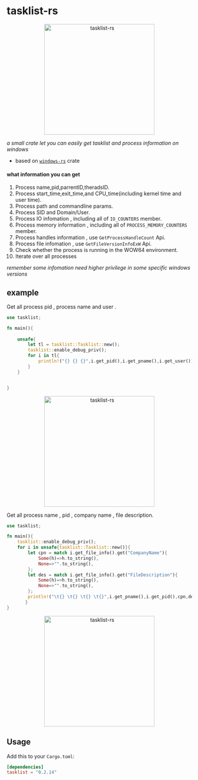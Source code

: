 # tasklist-rs

<p align="center">
    <img height="300" alt="tasklist-rs" src="images/ico.png">
</p>

_a small crate let you can easily get tasklist and process information on windows_

- based on [`windows-rs`](https://github.com/microsoft/windows-rs) crate 

#### what information you can get
1. Process name,pid,parrentID,theradsID.
2. Process start_time,exit_time,and CPU_time(including kernel time and user time).
3. Process path and commandline params.
4. Process SID and Domain/User.
5. Process IO infomation , including all of `IO_COUNTERS` member.
6. Process memory information , including all of `PROCESS_MEMORY_COUNTERS` member.
7. Process handles information , use `GetProcessHandleCount` Api.
8. Process file infomation , use `GetFileVersionInfoExW` Api.
9. Check whether the process is running in the WOW64 environment.
10. Iterate over all processes

_remember some infomation need higher privilege in some specific windows versions_

## example
Get all process pid , process name and user .
```rust
use tasklist;

fn main(){
   
    unsafe{
        let tl = tasklist::Tasklist::new();
        tasklist::enable_debug_priv();
        for i in tl{
            println!("{} {} {}",i.get_pid(),i.get_pname(),i.get_user());
        }
    }


}
```
<p align="center">
    <img height="300" alt="tasklist-rs" src="images/example1.png">
</p>

Get all process name , pid , company name , file description.

```rust
use tasklist;

fn main(){
    tasklist::enable_debug_priv();
    for i in unsafe{tasklist::Tasklist::new()}{
        let cpn = match i.get_file_info().get("CompanyName"){
            Some(h)=>h.to_string(),
            None=>"".to_string(),
        };
        let des = match i.get_file_info().get("FileDescription"){
            Some(h)=>h.to_string(),
            None=>"".to_string(),
        };
        println!("\t{} \t{} \t{} \t{}",i.get_pname(),i.get_pid(),cpn,des)
       }
}
```
<p align="center">
    <img height="300" alt="tasklist-rs" src="images/example.png">
</p>


## Usage
Add this to your `Cargo.toml`:

```toml
[dependencies]
tasklist = "0.2.14"
```